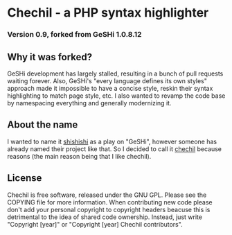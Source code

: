 Chechil - a PHP syntax highlighter
====================================
### Version 0.9, forked from GeSHi 1.0.8.12

Why it was forked?
------------------

GeSHi development has largely stalled, resulting in a bunch of pull requests waiting forever. Also, GeSHi's "every language defines its own styles" approach made it impossible to have a concise style, reskin their syntax highlighting to match page style, etc. I also wanted to revamp the code base by namespacing everything and generally modernizing it.

About the name
--------------

I wanted to name it [shishishi](https://en.wikipedia.org/wiki/Lion-Eating_Poet_in_the_Stone_Den) as a play on "GeSHi", however someone has already named their project like that. So I decided to call it [chechil](https://en.wikipedia.org/wiki/Chechil) because reasons (the main reason being that I like chechil).

License
-------
Chechil is free software, released under the GNU GPL. Please see the COPYING file for more information.
When contributing new code please don't add your personal copyright to copyright headers beacuse this is detrimental to the idea of shared code ownership. Instead, just write "Copyright [year]" or "Copyright [year] Chechil contributors".
